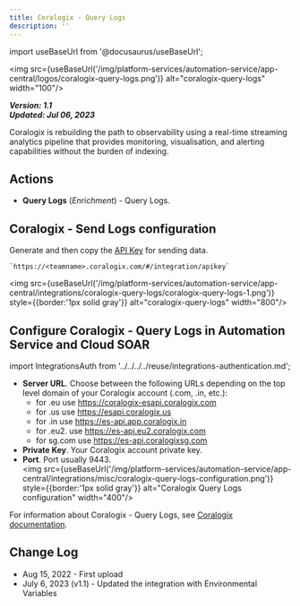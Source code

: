 ```yaml
---
title: Coralogix - Query Logs
description: ''
---
```

import useBaseUrl from '@docusaurus/useBaseUrl';

<img src={useBaseUrl('/img/platform-services/automation-service/app-central/logos/coralogix-query-logs.png')} alt="coralogix-query-logs" width="100"/>

***Version: 1.1  
Updated: Jul 06, 2023***

Coralogix is rebuilding the path to observability using a real-time streaming analytics pipeline that provides monitoring, visualisation, and alerting capabilities without the burden of indexing.

## Actions

* **Query Logs** (*Enrichment*) - Query Logs.

## Coralogix - Send Logs configuration

Generate and then copy the [API Key](https://coralogix.com/docs/user-guides/account-management/api-keys/api-keys/) for sending data.

    `https://<teamname>.coralogix.com/#/integration/apikey` 

<img src={useBaseUrl('/img/platform-services/automation-service/app-central/integrations/coralogix-query-logs/coralogix-query-logs-1.png')} style={{border:'1px solid gray'}} alt="coralogix-query-logs" width="800"/>

## Configure Coralogix - Query Logs in Automation Service and Cloud SOAR

import IntegrationsAuth from '../../../../reuse/integrations-authentication.md';

<IntegrationsAuth/>

   * **Server URL**. Choose between the following URLs depending on the top level domain of your Coralogix account (.com, .in, etc.):
	   + for .eu use https://coralogix-esapi.coralogix.com
	   + for .us use https://esapi.coralogix.us
	   + for .in use https://es-api.app.coralogix.in
	   + for .eu2. use https://es-api.eu2.coralogix.com
	   + for sg.com use https://es-api.coralogixsg.com
   * **Private Key**. Your Coralogix account private key.
   * **Port**. Port usually 9443. <br/><img src={useBaseUrl('/img/platform-services/automation-service/app-central/integrations/misc/coralogix-query-logs-configuration.png')} style={{border:'1px solid gray'}} alt="Coralogix Query Logs configuration" width="400"/>

For information about Coralogix - Query Logs, see [Coralogix documentation](https://coralogix.com/docs/).

## Change Log

* Aug 15, 2022 - First upload
* July 6, 2023 (v1.1) - Updated the integration with Environmental Variables
